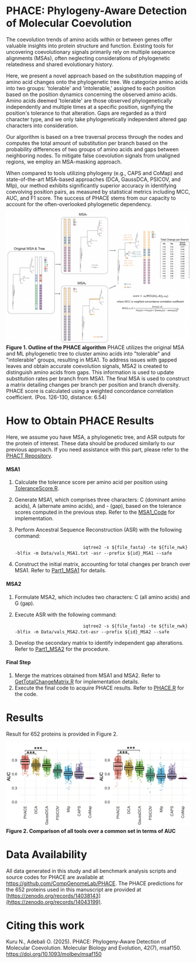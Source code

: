 
#  PHACE: Phylogeny-Aware Detection of Molecular Coevolution


The coevolution trends of amino acids within or between genes offer valuable insights into protein structure and function. Existing tools for uncovering
coevolutionary signals primarily rely on multiple sequence alignments (MSAs), often neglecting considerations of phylogenetic relatedness and shared 
evolutionary history. 

Here, we present a novel approach based on the substitution mapping of amino acid changes onto the phylogenetic tree. We categorize 
amino acids into two groups: 'tolerable' and 'intolerable,' assigned to each position based on the position dynamics concerning the observed amino acids. 
Amino acids deemed 'tolerable' are those observed phylogenetically independently and multiple times at a specific position, signifying the position's 
tolerance to that alteration. Gaps are regarded as a third character type, and we only take phylogenetically independent altered gap characters into 
consideration. 

Our algorithm is based on a tree traversal process through the nodes and computes the total amount of substitution per branch based on 
the probability differences of two groups of amino acids and gaps between neighboring nodes. To mitigate false coevolution signals from unaligned regions, 
we employ an MSA-masking approach. 

When compared to tools utilizing phylogeny (e.g., CAPS and CoMap) and state-of-the-art MSA-based approaches (DCA, GaussDCA, 
PSICOV, and MIp), our method exhibits significantly superior accuracy in identifying coevolving position pairs, as measured by statistical metrics including 
MCC, AUC, and F1 score. The success of PHACE stems from our capacity to account for the often-overlooked phylogenetic dependency.

![Outline of the PHACE algorithm](https://github.com/nurdannkuru/PHACE/raw/main/Outline.png)
                                                    **Figure 1. Outline of the PHACE algorithm**
PHACE utilizes the original MSA and ML phylogenetic tree to cluster amino acids into "tolerable" and "intolerable" groups, resulting in MSA1. To address issues with gapped leaves and obtain accurate coevolution signals, MSA2 is created to distinguish amino acids from gaps. This information is used to update substitution rates per branch from MSA1. The final MSA is used to construct a matrix detailing changes per branch per position and branch diversity. PHACE score is calculated using a weighted concordance correlation coefficient. (Pos. 126-130, distance: 6.54)



# How to Obtain PHACE Results

Here, we assume you have MSA, a phylogenetic tree, and ASR outputs for the protein of interest. These data should be produced similarly to our previous approach. If you need assistance with this part, please refer to the [PHACT Repository](https://github.com/CompGenomeLab/PHACT).

#### MSA1

1. Calculate the tolerance score per amino acid per position using [ToleranceScore.R](https://github.com/nurdannkuru/PHACE/blob/main/PHACE_Codes/ToleranceScore.R).
2. Generate MSA1, which comprises three characters: C (dominant amino acids), A (alternate amino acids), and - (gap), based on the tolerance scores computed in the previous step. Refer to the [MSA1_Code](https://github.com/nurdannkuru/PHACE/blob/main/PHACE_Codes/Part1_MSA1.R) for implementation.
3. Perform Ancestral Sequence Reconstruction (ASR) with the following command:

                                 iqtree2 -s ${file_fasta} -te ${file_nwk} -blfix -m Data/vals_MSA1.txt -asr --prefix ${id}_MSA1 --safe
   

4. Construct the initial matrix, accounting for total changes per branch over MSA1. Refer to [Part1_MSA1](https://github.com/nurdannkuru/PHACE/blob/main/PHACE_Codes/Part1_MSA1.R) for details.

#### MSA2

1. Formulate MSA2, which includes two characters: C (all amino acids) and G (gap).
2. Execute ASR with the following command:

                                 iqtree2 -s ${file_fasta} -te ${file_nwk} -blfix -m Data/vals_MSA2.txt-asr --prefix ${id}_MSA2 --safe


3. Develop the secondary matrix to identify independent gap alterations. Refer to [Part1_MSA2](https://github.com/nurdannkuru/PHACE/blob/main/PHACE_Codes/Part1_MSA2.R) for the procedure.

#### Final Step

1. Merge the matrices obtained from MSA1 and MSA2. Refer to [GetTotalChangeMatrix.R](https://github.com/nurdannkuru/PHACE/blob/main/PHACE_Codes/GetTotalChangeMatrix.R) for implementation details.
2. Execute the final code to acquire PHACE results. Refer to [PHACE.R](https://github.com/nurdannkuru/PHACE/blob/main/PHACE_Codes/PHACE.R) for the code.

# Results

Result for 652 proteins is provided in Figure 2.

![Result](https://github.com/nurdannkuru/PHACE/raw/main/Result.png)
                              **Figure 2. Comparison of all tools over a common set in terms of AUC**

# Data Availability

All data generated in this study and all benchmark analysis scripts and source codes for PHACE are available at https://github.com/CompGenomeLab/PHACE. The PHACE predictions for the 652 proteins used in this manuscript are provided at [https://zenodo.org/records/14038143](https://zenodo.org/records/14043199).

# Citing this work

Kuru N., Adebali O. (2025). PHACE: Phylogeny-Aware Detection of Molecular Coevolution. Molecular Biology and Evolution, 42(7), msaf150. 
https://doi.org/10.1093/molbev/msaf150

